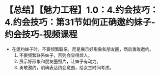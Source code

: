 # 【总结】【魅力工程】1.0：4.约会技巧：4.约会技巧：第31节如何正确邀约妹子-约会技巧-视频课程

-   在邀约妹子时，不要频繁联系，而是展示好形象和朋友圈，然后勇敢邀约。
    1.  不要频繁联系妹子，否则会显得烦人。
    2.  展示好形象和朋友圈照片，让妹子有动力。
    3.  勇敢邀约，明确表达约会意图，给女生时间考虑。
